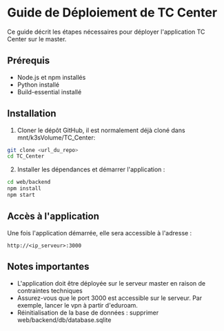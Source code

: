 # Guide de Déploiement de TC Center

Ce guide décrit les étapes nécessaires pour déployer l'application TC Center sur le master.

## Prérequis

- Node.js et npm installés
- Python installé
- Build-essential installé

## Installation

1. Cloner le dépôt GitHub, il est normalement déjà cloné dans mnt/k3sVolume/TC_Center:
```bash
git clone <url_du_repo>
cd TC_Center
```

2. Installer les dépendances et démarrer l'application :
```bash
cd web/backend
npm install
npm start
```

## Accès à l'application

Une fois l'application démarrée, elle sera accessible à l'adresse :
```
http://<ip_serveur>:3000
```

## Notes importantes

- L'application doit être déployée sur le serveur master en raison de contraintes techniques
- Assurez-vous que le port 3000 est accessible sur le serveur. Par exemple, lancer le vpn à partir d'eduroam.
- Réinitialisation de la base de données : supprimer web/backend/db/database.sqlite

